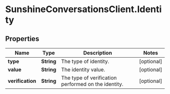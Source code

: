 # SunshineConversationsClient.Identity

## Properties

Name | Type | Description | Notes
------------ | ------------- | ------------- | -------------
**type** | **String** | The type of identity. | [optional] 
**value** | **String** | The identity value. | [optional] 
**verification** | **String** | The type of verification performed on the identity. | [optional] 


